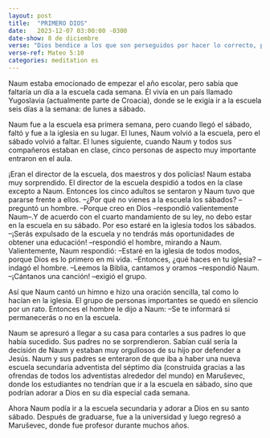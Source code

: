 ```yaml
---
layout: post
title:  "PRIMERO DIOS"
date:   2023-12-07 03:00:00 -0300
date-show: 8 de diciembre
verse: "Dios bendice a los que son perseguidos por hacer lo correcto, porque el reino del cielo les pertenece"
verse-ref: Mateo 5:10
categories: meditation es
---
```


Naum estaba emocionado de empezar el año escolar, pero sabía que faltaría un día a la escuela cada semana. Él vivía en un país llamado Yugoslavia (actualmente parte de Croacia), donde se le exigía ir a la escuela seis días a la semana: de lunes a sábado.

Naum fue a la escuela esa primera semana, pero cuando llegó el sábado, faltó y fue a la iglesia en su lugar. El lunes, Naum volvió a la escuela, pero el sábado volvió a faltar. El lunes siguiente, cuando Naum y todos sus compañeros estaban en clase, cinco personas de aspecto muy importante entraron en el aula.

¡Eran el director de la escuela, dos maestros y dos policías! Naum estaba muy sorprendido. El director de la escuela despidió a todos en la clase excepto a Naum. Entonces los cinco adultos se sentaron y Naum tuvo que pararse frente a ellos. 
–¿Por qué no vienes a la escuela los sábados? –preguntó un hombre.
–Porque creo en Dios –respondió valientemente Naum–.Y de acuerdo con el cuarto mandamiento de su ley, no debo estar en la escuela en su sábado. Por eso estaré en la iglesia todos los sábados. 
–¡Serás expulsado de la escuela y no tendrás más oportunidades de obtener una educación! –respondió el hombre, mirando a Naum. 
Valientemente, Naum respondió: 
–Estaré en la iglesia de todos modos, porque Dios es lo primero en mi vida.
–Entonces, ¿qué haces en tu iglesia? –indagó el hombre. 
–Leemos la Biblia, cantamos y oramos –respondió Naum.
–¡Cántanos una canción! –exigió el grupo. 

Así que Naum cantó un himno e hizo una oración sencilla, tal como lo hacían en la iglesia. El grupo de personas importantes se quedó en silencio por un rato. Entonces el hombre le dijo a Naum: 
–Se te informará si permanecerás o no en la escuela.

Naum se apresuró a llegar a su casa para contarles a sus padres lo que había sucedido. Sus padres no se sorprendieron. Sabían cuál sería la decisión de Naum y estaban muy orgullosos de su hijo por defender a Jesús. Naum y sus padres se enteraron de que iba a haber una nueva escuela secundaria adventista del séptimo día (construida gracias a las ofrendas de todos los adventistas alrededor del mundo) en Maruševec, donde los estudiantes no tendrían que ir a la escuela en sábado, sino que podrían adorar a Dios en su día especial cada semana.

Ahora Naum podía ir a la escuela secundaria y adorar a Dios en su santo sábado. Después de graduarse, fue a la universidad y luego regresó a Maruševec, donde fue profesor durante muchos años.
